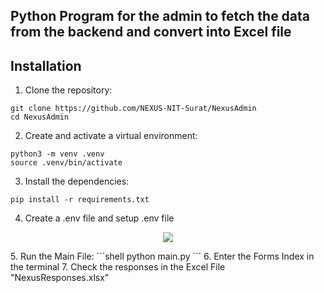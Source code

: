 ## Python Program for the admin to fetch the data from the backend and convert into Excel file
## Installation

1. Clone the repository:
  ```shell
  git clone https://github.com/NEXUS-NIT-Surat/NexusAdmin
  cd NexusAdmin
  ```

2. Create and activate a virtual environment:
  ```shell
  python3 -m venv .venv
  source .venv/bin/activate
  ```

3. Install the dependencies:
  ```shell
  pip install -r requirements.txt
  ```
4. Create a .env file and setup .env file
<p align="center">
<img src="https://github.com/NEXUS-NIT-Surat/NexusAdmin/assets/88821454/1467d6a7-fb57-48aa-b58b-fa0453aa479f"> </p>
5. Run the Main File:
  ```shell
  python main.py
  ```
6. Enter the Forms Index in the terminal
7. Check the responses in the Excel File "NexusResponses.xlsx"
